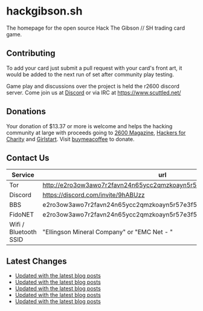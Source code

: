 # hackgibson.sh
The homepage for the open source Hack The Gibson // SH trading card game.


## Contributing

To add your card just submit a pull request with your card's front art, it would be added to the next run of set after community play testing.

Game play and discussions over the project is held the r2600 discord server. Come join us at [Discord](https://discord.com/invite/9hABUzz) or via IRC at https://www.scuttled.net/


## Donations

Your donation of $13.37 or more is welcome and helps the hacking community at large with proceeds going to [2600 Magazine](https://2600.com/), [Hackers for Charity](https://hackersforcharity.org) and [Girlstart](https://girlstart.org).  Visit [buymeacoffee](https://www.buymeacoffee.com/hackgibson.sh) to donate.


## Contact Us

Service | url
-|-
Tor | http://e2ro3ow3awo7r2favn24n65ycc2qmzkoayn5r57e3f56nvjwdcgg32ad.onion
Discord | https://discord.com/invite/9hABUzz
BBS | e2ro3ow3awo7r2favn24n65ycc2qmzkoayn5r57e3f56nvjwdcgg32ad.onion:23
FidoNET | e2ro3ow3awo7r2favn24n65ycc2qmzkoayn5r57e3f56nvjwdcgg32ad.onion:24554
Wifi / Bluetooth SSID | "Ellingson Mineral Company" or "EMC Net - <fidonet address>"

## Latest Changes
<!-- BLOG-POST-LIST:START -->
- [Updated with the latest blog posts](https://github.com/DFW2600/hackgibson.sh/commit/b482618da6055cbb1f752ca9b0483b8197efcd2d)
- [Updated with the latest blog posts](https://github.com/DFW2600/hackgibson.sh/commit/94f830c5b72c6ede0fc369396f7c6e4fedd5df23)
- [Updated with the latest blog posts](https://github.com/DFW2600/hackgibson.sh/commit/6cb158a1d82bd4193676b40edbd9ef384b95b0e1)
- [Updated with the latest blog posts](https://github.com/DFW2600/hackgibson.sh/commit/1f2b5295020e6e3344d71c2bed3247ac4dec4dfd)
- [Updated with the latest blog posts](https://github.com/DFW2600/hackgibson.sh/commit/fc65c785e47738c4032b63b018fc0351183a866d)
<!-- BLOG-POST-LIST:END -->
